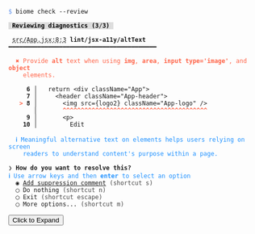 <pre class="language-text homepage-example collapsed collapsable"><code class="language-text"><span style="color: CornflowerBlue">$</span> biome check --review

<span style="color: #000; background-color: #ddd;"><strong> Reviewing diagnostics (</strong></span><span style="color: #000; background-color: #ddd;"><strong><strong>3</strong></strong></span><span style="color: #000; background-color: #ddd;"><strong><span style="opacity: 0.8;">/</span></strong></span><span style="color: #000; background-color: #ddd;"><strong><strong>3</strong></strong></span><span style="color: #000; background-color: #ddd;"><strong>) </strong></span>

 <span style="text-decoration-style: dashed; text-decoration-line: underline;">src/App.jsx:8:3</span> <strong>lint/jsx-a11y/altText</strong> ━━━━━━━━━━━━━━━━━━━━━━━━━━━━━━━━━━━━━━━━━

  <strong><span style="color: Tomato;">✖ </span></strong><span style="color: Tomato;">Provide </span><span style="color: Tomato;"><strong>alt</strong></span><span style="color: Tomato;"> text when using </span><span style="color: Tomato;"><strong>img</strong></span><span style="color: Tomato;">, </span><span style="color: Tomato;"><strong>area</strong></span><span style="color: Tomato;">, </span><span style="color: Tomato;"><strong>input type=&apos;image&apos;</strong></span><span style="color: Tomato;">, and </span><span style="color: Tomato;"><strong>object</strong></span>
    <span style="color: Tomato;">elements.</span>

   <strong>  6</strong><strong> │ </strong>  <span class="token keyword">return</span> &lt;<span class="token attr-name">div</span> <span class="token attr-name">className</span><span class="token operator">=</span><span class="token string">&quot;App&quot;</span>&gt;
   <strong>  7</strong><strong> │ </strong>    &lt;<span class="token attr-name">header</span> <span class="token attr-name">className</span><span class="token operator">=</span><span class="token string">&quot;App-header&quot;</span>&gt;
   <strong><span style="color: Tomato;">&gt;</span></strong><strong> 8</strong><strong> │ </strong>      &lt;<span class="token attr-name">img</span> <span class="token attr-name">src</span><span class="token operator">=</span><span class="token punctuation">{</span><span class="token variable">logo2</span><span class="token punctuation">}</span> <span class="token attr-name">className</span><span class="token operator">=</span><span class="token string">&quot;App-logo&quot;</span> <span class="token operator">/</span>&gt;
      <strong> │ </strong>      <span style="color: Tomato;"><strong>^</strong></span><span style="color: Tomato;"><strong>^</strong></span><span style="color: Tomato;"><strong>^</strong></span><span style="color: Tomato;"><strong>^</strong></span><span style="color: Tomato;"><strong>^</strong></span><span style="color: Tomato;"><strong>^</strong></span><span style="color: Tomato;"><strong>^</strong></span><span style="color: Tomato;"><strong>^</strong></span><span style="color: Tomato;"><strong>^</strong></span><span style="color: Tomato;"><strong>^</strong></span><span style="color: Tomato;"><strong>^</strong></span><span style="color: Tomato;"><strong>^</strong></span><span style="color: Tomato;"><strong>^</strong></span><span style="color: Tomato;"><strong>^</strong></span><span style="color: Tomato;"><strong>^</strong></span><span style="color: Tomato;"><strong>^</strong></span><span style="color: Tomato;"><strong>^</strong></span><span style="color: Tomato;"><strong>^</strong></span><span style="color: Tomato;"><strong>^</strong></span><span style="color: Tomato;"><strong>^</strong></span><span style="color: Tomato;"><strong>^</strong></span><span style="color: Tomato;"><strong>^</strong></span><span style="color: Tomato;"><strong>^</strong></span><span style="color: Tomato;"><strong>^</strong></span><span style="color: Tomato;"><strong>^</strong></span><span style="color: Tomato;"><strong>^</strong></span><span style="color: Tomato;"><strong>^</strong></span><span style="color: Tomato;"><strong>^</strong></span><span style="color: Tomato;"><strong>^</strong></span><span style="color: Tomato;"><strong>^</strong></span><span style="color: Tomato;"><strong>^</strong></span><span style="color: Tomato;"><strong>^</strong></span><span style="color: Tomato;"><strong>^</strong></span><span style="color: Tomato;"><strong>^</strong></span><span style="color: Tomato;"><strong>^</strong></span><span style="color: Tomato;"><strong>^</strong></span><span style="color: Tomato;"><strong>^</strong></span><span style="color: Tomato;"><strong>^</strong></span><span style="color: Tomato;"><strong>^</strong></span><span style="color: Tomato;"><strong>^</strong></span>
   <strong>  9</strong><strong> │ </strong>      &lt;<span class="token attr-name">p</span>&gt;
  <strong>  10</strong><strong> │ </strong>        Edit

  <strong><span style="color: DodgerBlue;">ℹ </span></strong><span style="color: DodgerBlue;">Meaningful alternative text on elements helps users relying on screen</span>
    <span style="color: DodgerBlue;">readers to understand content&apos;s purpose within a page.</span>

<span style="opacity: 0.8;">❯</span> <strong>How do you want to resolve this?</strong>
<strong><span style="color: DodgerBlue;">ℹ </span></strong><span style="color: DodgerBlue;">Use arrow keys and then </span><span style="color: DodgerBlue;"><strong>enter</strong></span><span style="color: DodgerBlue;"> to select an option</span>
  ◉ <u>Add suppression comment</u> <span style="opacity: 0.8;">(shortcut s)</span>
  ◯ Do nothing <span style="opacity: 0.8;">(shortcut n)</span>
  ◯ Exit <span style="opacity: 0.8;">(shortcut escape)</span>
  ◯ More options... <span style="opacity: 0.8;">(shortcut m)</span>

</code><button aria-hidden="true" class="expand">Click to Expand</button></pre>
